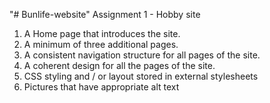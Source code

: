 "# Bunlife-website" 
Assignment 1 - Hobby site
1. A Home page that introduces the site.
2. A minimum of three additional pages.
3. A consistent navigation structure for all pages of the site.
4. A coherent design for all the pages of the site.
5. CSS styling and / or layout stored in external stylesheets
6. Pictures that have appropriate alt text